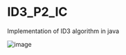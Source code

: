 # ID3_P2_IC
Implementation of ID3 algorithm in java

![image](https://user-images.githubusercontent.com/72865314/165916774-1738c111-451e-445d-9e92-22f58550c276.png)
